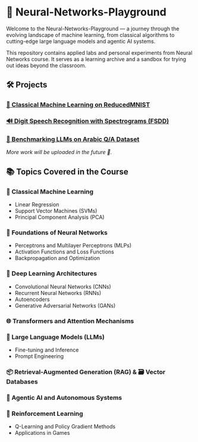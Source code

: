 # 🧠 Neural-Networks-Playground
Welcome to the Neural-Networks-Playground — a journey through the evolving landscape of machine learning, from classical algorithms to cutting-edge large language models and agentic AI systems.

This repository contains applied labs and personal experiments from Neural Networks course. It serves as a learning archive and a sandbox for trying out ideas beyond the classroom.

## 🛠️ Projects

### [🧮 Classical Machine Learning on ReducedMNIST](./Classical%20ML)

### [🔊 Digit Speech Recognition with Spectrograms (FSDD)](./Speech%20Recognition%20from%20Speech%20Spectrum)

### [🧠 Benchmarking LLMs on Arabic Q/A Dataset](./Benchmarking%20LLMs)

*More work will be uploaded in the future 🌱.*

## 📚 Topics Covered in the Course

### 🏁 Classical Machine Learning
- Linear Regression
- Support Vector Machines (SVMs)
- Principal Component Analysis (PCA)

### 🔬 Foundations of Neural Networks
- Perceptrons and Multilayer Perceptrons (MLPs)
- Activation Functions and Loss Functions
- Backpropagation and Optimization

### 🧱 Deep Learning Architectures
- Convolutional Neural Networks (CNNs)
- Recurrent Neural Networks (RNNs)
- Autoencoders
- Generative Adversarial Networks (GANs)

### 🌐 Transformers and Attention Mechanisms

### 🤖 Large Language Models (LLMs)
- Fine-tuning and Inference
- Prompt Engineering

### 📦 Retrieval-Augmented Generation (RAG) & 🗃️ Vector Databases

### 🧠 Agentic AI and Autonomous Systems

### 🧭 Reinforcement Learning
- Q-Learning and Policy Gradient Methods
- Applications in Games
